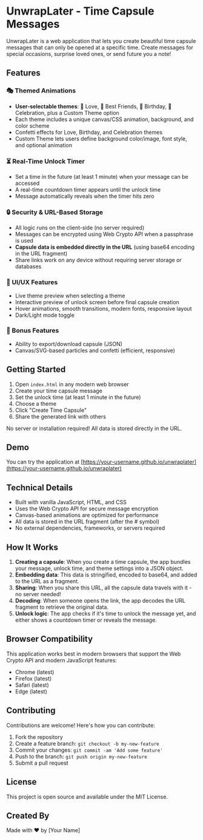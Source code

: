 # UnwrapLater - Time Capsule Messages

UnwrapLater is a web application that lets you create beautiful time capsule messages that can only be opened at a specific time. Create messages for special occasions, surprise loved ones, or send future you a note!

## Features

### 🎭 Themed Animations
- **User-selectable themes**: 💖 Love, 🤝 Best Friends, 🎂 Birthday, 🎉 Celebration, plus a Custom Theme option
- Each theme includes a unique canvas/CSS animation, background, and color scheme
- Confetti effects for Love, Birthday, and Celebration themes
- Custom Theme lets users define background color/image, font style, and optional animation

### ⏳ Real-Time Unlock Timer
- Set a time in the future (at least 1 minute) when your message can be accessed
- A real-time countdown timer appears until the unlock time
- Message automatically reveals when the timer hits zero

### 🔒 Security & URL-Based Storage
- All logic runs on the client-side (no server required)
- Messages can be encrypted using Web Crypto API when a passphrase is used
- **Capsule data is embedded directly in the URL** (using base64 encoding in the URL fragment)
- Share links work on any device without requiring server storage or databases

### 🎨 UI/UX Features
- Live theme preview when selecting a theme
- Interactive preview of unlock screen before final capsule creation
- Hover animations, smooth transitions, modern fonts, responsive layout
- Dark/Light mode toggle

### 🧪 Bonus Features
- Ability to export/download capsule (JSON)
- Canvas/SVG-based particles and confetti (efficient, responsive)

## Getting Started

1. Open `index.html` in any modern web browser
2. Create your time capsule message
3. Set the unlock time (at least 1 minute in the future)
4. Choose a theme
5. Click "Create Time Capsule"
6. Share the generated link with others

No server or installation required! All data is stored directly in the URL.

## Demo

You can try the application at [https://your-username.github.io/unwraplater](https://your-username.github.io/unwraplater)

## Technical Details

- Built with vanilla JavaScript, HTML, and CSS
- Uses the Web Crypto API for secure message encryption
- Canvas-based animations are optimized for performance
- All data is stored in the URL fragment (after the # symbol)
- No external dependencies, frameworks, or servers required

## How It Works

1. **Creating a capsule**: When you create a time capsule, the app bundles your message, unlock time, and theme settings into a JSON object.
2. **Embedding data**: This data is stringified, encoded to base64, and added to the URL as a fragment.
3. **Sharing**: When you share this URL, all the capsule data travels with it - no server needed!
4. **Decoding**: When someone opens the link, the app decodes the URL fragment to retrieve the original data.
5. **Unlock logic**: The app checks if it's time to unlock the message yet, and either shows a countdown timer or reveals the message.

## Browser Compatibility

This application works best in modern browsers that support the Web Crypto API and modern JavaScript features:
- Chrome (latest)
- Firefox (latest)
- Safari (latest)
- Edge (latest)

## Contributing

Contributions are welcome! Here's how you can contribute:

1. Fork the repository
2. Create a feature branch: `git checkout -b my-new-feature`
3. Commit your changes: `git commit -am 'Add some feature'`
4. Push to the branch: `git push origin my-new-feature`
5. Submit a pull request

## License

This project is open source and available under the MIT License.

## Created By

Made with ❤️ by [Your Name] 